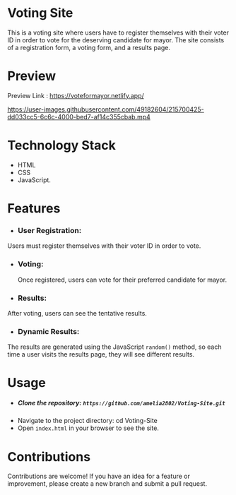 # Voting Site
This is a voting site where users have to register themselves with their voter ID in order to vote for the deserving candidate for mayor. The site consists of a registration form, a voting form, and a results page.

# Preview
Preview Link : https://voteformayor.netlify.app/

https://user-images.githubusercontent.com/49182604/215700425-dd033cc5-6c6c-4000-bed7-af14c355cbab.mp4



# Technology Stack
- HTML 
- CSS
- JavaScript.

# Features
* ### User Registration:
 Users must register themselves with their voter ID in order to vote.
* ### Voting:
  Once registered, users can vote for their preferred candidate for mayor.
* ### Results: 
 After voting, users can see the tentative results.
* ### Dynamic Results:
 The results are generated using the JavaScript `random()` method, so each time a user visits the results page, they will see different results.
# Usage
* ##### Clone the repository: `https://github.com/amelia2802/Voting-Site.git`
* Navigate to the project directory: cd Voting-Site
* Open `index.html` in your browser to see the site.

# Contributions
Contributions are welcome! If you have an idea for a feature or improvement, please create a new branch and submit a pull request.

